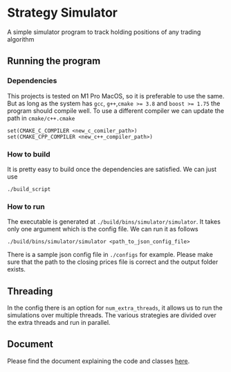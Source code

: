 # Strategy Simulator
A simple simulator program to track holding positions of any trading algorithm

## Running the program
### Dependencies
This projects is tested on M1 Pro MacOS, so it is preferable to use the same. But as long as the system has `gcc`, `g++`,`cmake >= 3.8` and `boost >= 1.75` the program should compile well. To use a different compiler we can update the path in `cmake/c++.cmake`
```
set(CMAKE_C_COMPILER <new_c_comiler_path>)
set(CMAKE_CPP_COMPILER <new_c++_compiler_path>)
```

### How to build
It is pretty easy to build once the dependencies are satisfied. We can just use
```
./build_script
```

### How to run
The executable is generated at `./build/bins/simulator/simulator`. It takes only one argument which is the config file. We can run it as follows
```
./build/bins/simulator/simulator <path_to_json_config_file>
```

There is a sample json config file in `./configs` for example. Please make sure that the path to the closing prices file is correct and the output folder exists.

## Threading
In the config there is an option for `num_extra_threads`, it allows us to run the simulations over multiple threads. The various strategies are divided over the extra threads and run in parallel.

## Document
Please find the document explaining the code and classes [here](https://docs.google.com/document/d/1qQxmnjdF83CJ6g21Zv_VjCWYLnzhT5ONP10oC3Wrnf0/edit?usp=sharing "Document").